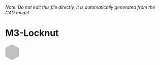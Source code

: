 ###### Note: Do not edit this file directly, it is automatically generated from the CAD model

# M3-Locknut

![](/project.svg)

